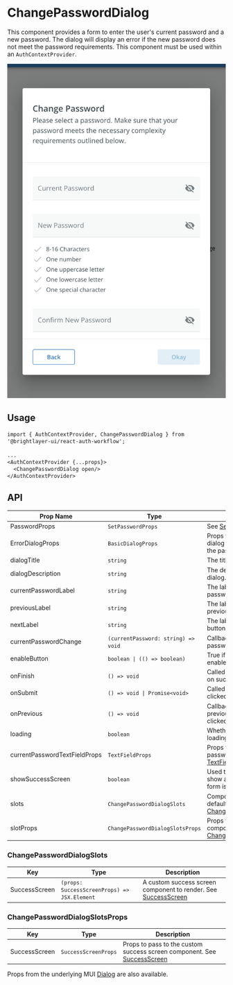 # ChangePasswordDialog

This component provides a form to enter the user's current password and a new password. The dialog will display an error if the new password does not meet the password requirements. This component must be used within an `AuthContextProvider`.

![Change Password Dialog](../../media/screens/change-password.png)

## Usage

```tsx
import { AuthContextProvider, ChangePasswordDialog } from '@brightlayer-ui/react-auth-workflow';

...
<AuthContextProvider {...props}>
  <ChangePasswordDialog open/>
</AuthContextProvider>
```

## API

| Prop Name                     | Type                                | Description                                                                                                                     | Default                                                       |
| ----------------------------- | ----------------------------------- | ------------------------------------------------------------------------------------------------------------------------------- | ------------------------------------------------------------- |
| PasswordProps                 | `SetPasswordProps`                  | See [Set Password](./set-password.md)                                                                                           |                                                               |
| ErrorDialogProps              | `BasicDialogProps`                  | Props to configure a nested error dialog if there are errors changing the password. See [Basic Dialog](./basic-dialog.md).      |                                                               |
| dialogTitle                   | `string`                            | The title to display in the dialog.                                                                                             | `t('bluiAuth:CHANGE_PASSWORD_DIALOG.TITLE')`                  |
| dialogDescription             | `string`                            | The description to display in the dialog.                                                                                       | `t('bluiAuth:CHANGE_PASSWORD_DIALOG.DESCRIPTION')`            |
| currentPasswordLabel          | `string`                            | The label to display for the current password field.                                                                            | `t('bluiAuth:CHANGE_PASSWORD_DIALOG.CURRENT_PASSWORD_LABEL')` |
| previousLabel                 | `string`                            | The label to display for the previous/cancel button.                                                                            | `t('bluiCommon:ACTIONS.BACK')`                                |
| nextLabel                     | `string`                            | The label to display for the next button.                                                                                       | `t('bluiCommon:ACTIONS.OKAY')`                                |
| currentPasswordChange         | `(currentPassword: string) => void` | Callback called when the current password field input changes.                                                                  |                                                               |
| enableButton                  | `boolean \| (() => boolean)`        | True if the next button should be enabled.                                                                                      | `false`                                                       |
| onFinish                      | `() => void`                        | Called when the button is clicked on success screen.                                                                            |                                                               |
| onSubmit                      | `() => void \| Promise<void>`       | Called when the next button is clicked.                                                                                         |                                                               |
| onPrevious                    | `() => void`                        | Callback called when the previous/back/cancel button is clicked.                                                                |                                                               |
| loading                       | `boolean`                           | Whether or not the dialog is loading.                                                                                           |                                                               |
| currentPasswordTextFieldProps | `TextFieldProps`                    | Props to pass to the current password input field. See MUI's [TextFieldProps API](https://mui.com/material-ui/api/text-field/). |                                                               |
| showSuccessScreen             | `boolean`                           | Used to determine whether to show a success screen after the form is submitted.                                                 |                                                               |
| slots                         | `ChangePasswordDialogSlots`         | Components to use in place of the defaults. See [ChangePasswordDialogSlots](#changepassworddialogslots)                         |                                                               |
| slotProps                     | `ChangePasswordDialogSlotsProps`    | Props to pass to the custom slot components. See [ChangePasswordDialogSlotsProps](#changepassworddialogslotsprops)              |                                                               |

### ChangePasswordDialogSlots

| Key           | Type                                         | Description                                                                    |
| ------------- | -------------------------------------------- | ------------------------------------------------------------------------------ |
| SuccessScreen | `(props: SuccessScreenProps) => JSX.Element` | A custom success screen component to render. See [SuccessScreen](../screens/success.md) |

### ChangePasswordDialogSlotsProps

| Key           | Type                 | Description                                                                             |
| ------------- | -------------------- | --------------------------------------------------------------------------------------- |
| SuccessScreen | `SuccessScreenProps` | Props to pass to the custom success screen component. See [SuccessScreen](../screens/success.md) |

Props from the underlying MUI [Dialog](https://mui.com/material-ui/react-dialog/) are also available.
